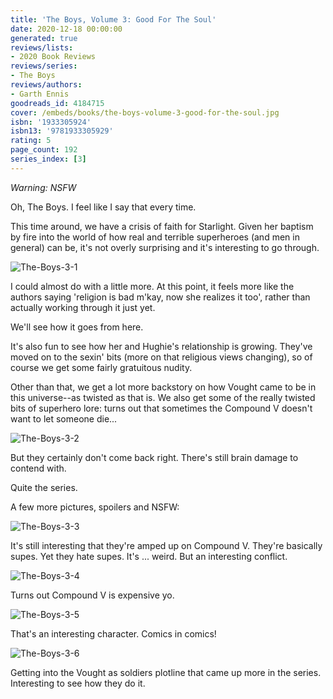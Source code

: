 ```yaml
---
title: 'The Boys, Volume 3: Good For The Soul'
date: 2020-12-18 00:00:00
generated: true
reviews/lists:
- 2020 Book Reviews
reviews/series:
- The Boys
reviews/authors:
- Garth Ennis
goodreads_id: 4184715
cover: /embeds/books/the-boys-volume-3-good-for-the-soul.jpg
isbn: '1933305924'
isbn13: '9781933305929'
rating: 5
page_count: 192
series_index: [3]
---
```

*Warning: NSFW*  

Oh, The Boys. I feel like I say that every time.  

<!--more-->

This time around, we have a crisis of faith for Starlight. Given her baptism by fire into the world of how real and terrible superheroes (and men in general) can be, it's not overly surprising and it's interesting to go through.  

![The-Boys-3-1](/embeds/books/attachments/the-boys-3-1.jpg)  

I could almost do with a little more. At this point, it feels more like the authors saying 'religion is bad m'kay, now she realizes it too', rather than actually working through it just yet.  

We'll see how it goes from here.  

It's also fun to see how her and Hughie's relationship is growing. They've moved on to the sexin' bits (more on that religious views changing), so of course we get some fairly gratuitous nudity.  

Other than that, we get a lot more backstory on how Vought came to be in this universe--as twisted as that is. We also get some of the really twisted bits of superhero lore: turns out that sometimes the Compound V doesn't want to let someone die...  

![The-Boys-3-2](/embeds/books/attachments/the-boys-3-2.jpg)  

But they certainly don't come back right. There's still brain damage to contend with.  

Quite the series.  

A few more pictures, spoilers and NSFW:  

![The-Boys-3-3](/embeds/books/attachments/the-boys-3-3.jpg)  

It's still interesting that they're amped up on Compound V. They're basically supes. Yet they hate supes. It's ... weird. But an interesting conflict.  

![The-Boys-3-4](/embeds/books/attachments/the-boys-3-4.jpg)  

Turns out Compound V is expensive yo.  

![The-Boys-3-5](/embeds/books/attachments/the-boys-3-5.jpg)  

That's an interesting character. Comics in comics!  

![The-Boys-3-6](/embeds/books/attachments/the-boys-3-6.jpg)  

Getting into the Vought as soldiers plotline that came up more in the series. Interesting to see how they do it.